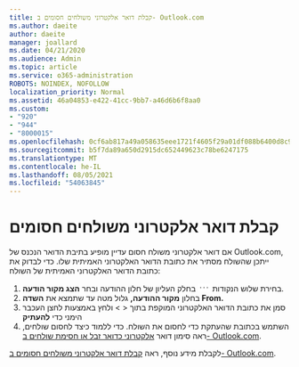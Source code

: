 ```yaml
---
title: קבלת דואר אלקטרוני משולחים חסומים ב- Outlook.com
ms.author: daeite
author: daeite
manager: joallard
ms.date: 04/21/2020
ms.audience: Admin
ms.topic: article
ms.service: o365-administration
ROBOTS: NOINDEX, NOFOLLOW
localization_priority: Normal
ms.assetid: 46a04853-e422-41cc-9bb7-a46d6b6f8aa0
ms.custom:
- "920"
- "944"
- "8000015"
ms.openlocfilehash: 0cf6ab817a49a058635eee1721f4605f29a01df088b6400d8c90f5137efd30c1
ms.sourcegitcommit: b5f7da89a650d2915dc652449623c78be6247175
ms.translationtype: MT
ms.contentlocale: he-IL
ms.lasthandoff: 08/05/2021
ms.locfileid: "54063845"
---
```

# <a name="receiving-email-from-blocked-senders"></a>קבלת דואר אלקטרוני משולחים חסומים

אם דואר אלקטרוני משולח חסום עדיין מופיע בתיבת הדואר הנכנס של Outlook.com, ייתכן שהשולח מסתיר את כתובת הדואר האלקטרוני האמיתית שלו. כדי לבדוק את כתובת הדואר האלקטרוני האמיתית של השולח:
  
1. בחירת שלוש הנקודות <img src='data:image/png;base64,iVBORw0KGgoAAAANSUhEUgAAABYAAAAPCAYAAADgbT9oAAAACXBIWXMAAA7EAAAOxAGVKw4bAAAAB3RJTUUH4wYLFhkF94QzeAAAAAd0RVh0QXV0aG9yAKmuzEgAAAAMdEVYdERlc2NyaXB0aW9uABMJISMAAAAKdEVYdENvcHlyaWdodACsD8w6AAAADnRFWHRDcmVhdGlvbiB0aW1lADX3DwkAAAAJdEVYdFNvZnR3YXJlAF1w/zoAAAALdEVYdERpc2NsYWltZXIAt8C0jwAAAAh0RVh0V2FybmluZwDAG+aHAAAAB3RFWHRTb3VyY2UA9f+D6wAAAAh0RVh0Q29tbWVudAD2zJa/AAAABnRFWHRUaXRsZQCo7tInAAAAL0lEQVQ4jWP8////fwYaACZaGDpq8HAzuKGhnqGhoR5DIaniNHMx42gGGTUYAwAAw6QRD6XFR1wAAAAASUVORK5CYII=' />
 בחלק העליון של חלון ההודעה ובחר **הצג מקור הודעה**.
2. בחלון **מקור ההודעה,** גלול מטה עד שתמצא את **השדה From.**
3. סמן את כתובת הדואר האלקטרוני המוקפת בתוך \< \> ולחץ באמצעות לחצן העכבר הימני כדי **להעתיק**
4. השתמש בכתובת שהעתקת כדי לחסום את השולח. כדי ללמוד כיצד לחסום שולחים, ראה סימון דואר [אלקטרוני כדואר זבל או חסימת שולחים ב- Outlook.com](https://support.office.com/article/a3ece97b-82f8-4a5e-9ac3-e92fa6427ae4?wt.mc_id=Office_Outlook_com_Alchemy).

לקבלת מידע נוסף, ראה [קבלת דואר אלקטרוני משולחים חסומים ב- Outlook.com](https://support.office.com/article/265923a0-b52c-4157-92c8-370385215da1?wt.mc_id=Office_Outlook_com_Alchemy).